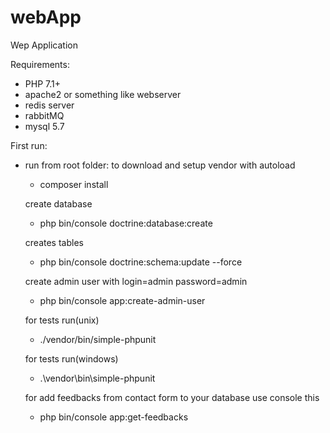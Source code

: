 # webApp

Wep Application

Requirements:
 - PHP 7.1+
 - apache2 or something like webserver
 - redis server
 - rabbitMQ
 - mysql 5.7

First run:
 - run from root folder:
   to download and setup vendor with autoload
    - composer install
    
   create database
    - php bin/console doctrine:database:create
    
   creates tables
    - php bin/console doctrine:schema:update --force
    
   create admin user with login=admin password=admin
    - php bin/console app:create-admin-user
    
   for tests run(unix)
    - ./vendor/bin/simple-phpunit
    
   for tests run(windows)
    - .\vendor\bin\simple-phpunit
    
   for add feedbacks from contact form to your database use console this
    - php bin/console app:get-feedbacks
    





